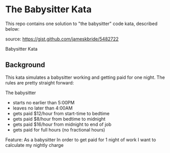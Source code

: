 # The Babysitter Kata

This repo contains one solution to "the babysitter" code kata, described below:

source: https://gist.github.com/jameskbride/5482722

Babysitter Kata

Background
----------
This kata simulates a babysitter working and getting paid for one night.  The rules are pretty straight forward:

The babysitter 
- starts no earlier than 5:00PM
- leaves no later than 4:00AM
- gets paid $12/hour from start-time to bedtime
- gets paid $8/hour from bedtime to midnight
- gets paid $16/hour from midnight to end of job
- gets paid for full hours (no fractional hours)


Feature:
As a babysitter
In order to get paid for 1 night of work
I want to calculate my nightly charge
